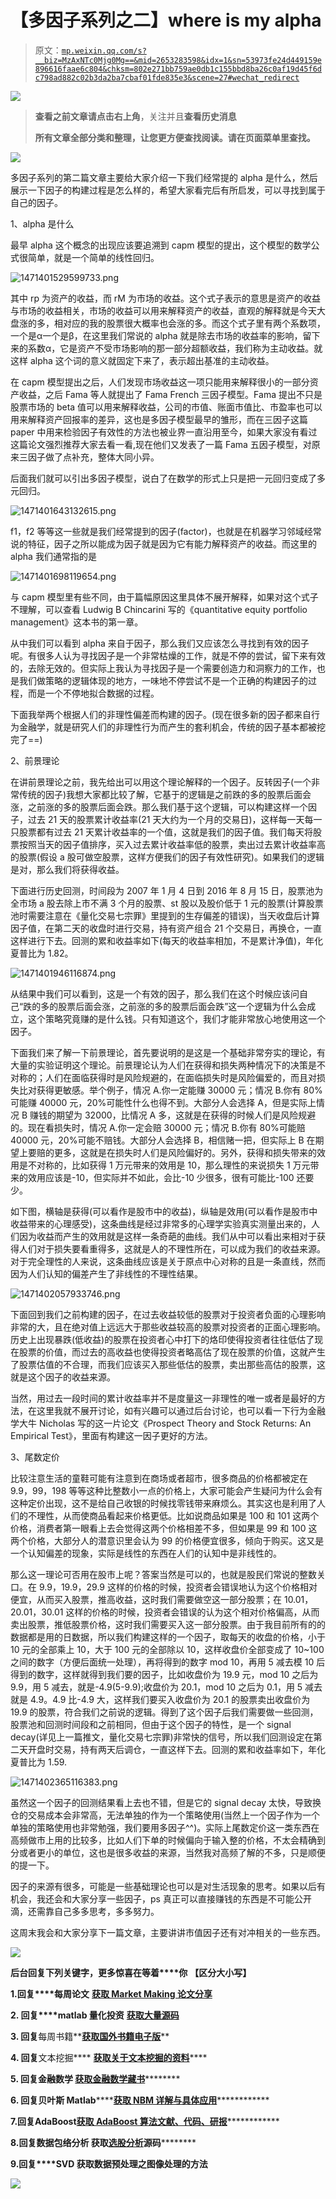 # 【多因子系列之二】where is my alpha

> 原文：[`mp.weixin.qq.com/s?__biz=MzAxNTc0Mjg0Mg==&mid=2653283598&idx=1&sn=53973fe24d449159e896616faae6c804&chksm=802e271bb759ae0db1c155bbd8ba26c0af19d45f6dc798ad882c02b3da2ba7cbaf01fde835e3&scene=27#wechat_redirect`](http://mp.weixin.qq.com/s?__biz=MzAxNTc0Mjg0Mg==&mid=2653283598&idx=1&sn=53973fe24d449159e896616faae6c804&chksm=802e271bb759ae0db1c155bbd8ba26c0af19d45f6dc798ad882c02b3da2ba7cbaf01fde835e3&scene=27#wechat_redirect)

![](img/a0bfde570bfadb777c6a122b770db628.png)

> ********查看之前文章请点击右上角********，关注并且******查看历史消息****** 
> 
> ********所有文章全部分类和整理，让您更方便查找阅读。请在页面菜单里查找。********

![](img/ca4b7ebbb87c635745683fa54710ab6f.png)

多因子系列的第二篇文章主要给大家介绍一下我们经常提的 alpha 是什么，然后展示一下因子的构建过程是怎么样的，希望大家看完后有所启发，可以寻找到属于自己的因子。

1、alpha 是什么

最早 alpha 这个概念的出现应该要追溯到 capm 模型的提出，这个模型的数学公式很简单，就是一个简单的线性回归。

![](img/cb9545bf15231bd7c3de6882a28b3252.png "1471401529599733.png")

其中 rp 为资产的收益，而 rM 为市场的收益。这个式子表示的意思是资产的收益与市场的收益相关，市场的收益可以用来解释资产的收益，直观的解释就是今天大盘涨的多，相对应的我的股票很大概率也会涨的多。而这个式子里有两个系数项，一个是α一个是β，在这里我们常说的 alpha 就是除去市场的收益率的影响，留下来的系数α，它是资产不受市场影响的那一部分超额收益，我们称为主动收益。就这样 alpha 这个词的意义就固定下来了，表示超出基准的主动收益。

在 capm 模型提出之后，人们发现市场收益这一项只能用来解释很小的一部分资产收益，之后 Fama 等人就提出了 Fama French 三因子模型。Fama 提出不只是股票市场的 beta 值可以用来解释收益，公司的市值、账面市值比、市盈率也可以用来解释资产回报率的差异，这也是多因子模型最早的雏形，而在三因子这篇 paper 中用来检验因子有效性的方法也被业界一直沿用至今，如果大家没有看过这篇论文强烈推荐大家去看一看,现在他们又发表了一篇 Fama 五因子模型，对原来三因子做了点补充，整体大同小异。

后面我们就可以引出多因子模型，说白了在数学的形式上只是把一元回归变成了多元回归。

![](img/11ae4d2a353f6bcd600b7b9fe07c11d1.png "1471401643132615.png")

f1，f2 等等这一些就是我们经常提到的因子(factor)，也就是在机器学习邻域经常说的特征，因子之所以能成为因子就是因为它有能力解释资产的收益。而这里的 alpha 我们通常指的是

![](img/70575d79e1fdd883339f0237b3ae7ebe.png "1471401698119654.png")

与 capm 模型里有些不同，由于篇幅原因这里具体不展开解释，如果对这个式子不理解，可以查看 Ludwig B Chincarini 写的《quantitative equity portfolio management》这本书的第一章。

从中我们可以看到 alpha 来自于因子，那么我们又应该怎么寻找到有效的因子呢。有很多人认为寻找因子是一个非常枯燥的工作，就是不停的尝试，留下来有效的，去除无效的。但实际上我认为寻找因子是一个需要创造力和洞察力的工作，也是我们做策略的逻辑体现的地方，一味地不停尝试不是一个正确的构建因子的过程，而是一个不停地拟合数据的过程。

下面我举两个根据人们的非理性偏差而构建的因子。(现在很多新的因子都来自行为金融学，就是研究人们的非理性行为而产生的套利机会，传统的因子基本都被挖完了==)

2、前景理论 

在讲前景理论之前，我先给出可以用这个理论解释的一个因子。反转因子(一个非常传统的因子)我想大家都比较了解，它基于的逻辑是之前跌的多的股票后面会涨，之前涨的多的股票后面会跌。那么我们基于这个逻辑，可以构建这样一个因子，过去 21 天的股票累计收益率(21 天大约为一个月的交易日)，这样每一天每一只股票都有过去 21 天累计收益率的一个值，这就是我们的因子值。我们每天将股票按照当天的因子值排序，买入过去累计收益率低的股票，卖出过去累计收益率高的股票(假设 a 股可做空股票，这样方便我们的因子有效性研究)。如果我们的逻辑是对，那么我们将获得收益。

下面进行历史回测，时间段为 2007 年 1 月 4 日到 2016 年 8 月 15 日，股票池为全市场 a 股去除上市不满 3 个月的股票、st 股以及股价低于 1 元的股票(计算股票池时需要注意在《量化交易七宗罪》里提到的生存偏差的错误)，当天收盘后计算因子值，在第二天的收盘时进行交易，持有资产组合 21 个交易日，再换仓，一直这样进行下去。回测的累和收益率如下(每天的收益率相加，不是累计净值)，年化夏普比为 1.82。

![](img/48d462bb40fb64826294abe7d81456f1.png "1471401946116874.png")

从结果中我们可以看到，这是一个有效的因子，那么我们在这个时候应该问自己“跌的多的股票后面会涨，之前涨的多的股票后面会跌”这一个逻辑为什么会成立，这个策略究竟赚的是什么钱。只有知道这个，我们才能非常放心地使用这一个因子。

下面我们来了解一下前景理论，首先要说明的是这是一个基础非常夯实的理论，有大量的实验证明这个理论。前景理论认为人们在获得和损失两种情况下的决策是不对称的；人们在面临获得时是风险规避的，在面临损失时是风险偏爱的，而且对损失比对获得更敏感。举个例子，情况 A.你一定能赚 30000 元；情况 B.你有 80%可能赚 40000 元，20%可能性什么也得不到。大部分人会选择 A，但是实际上情况 B 赚钱的期望为 32000，比情况 A 多，这就是在获得的时候人们是风险规避的。现在看损失时，情况 A.你一定会赔 30000 元；情况 B.你有 80%可能赔 40000 元，20%可能不赔钱。大部分人会选择 B，相信赌一把，但实际上 B 在期望上要赔的更多，这就是在损失时人们是风险偏好的。另外，获得和损失带来的效用是不对称的，比如获得 1 万元带来的效用是 10，那么理性的来说损失 1 万元带来的效用应该是-10，但实际并不如此，会比-10 少很多，很有可能比-100 还要少。

如下图，横轴是获得(可以看作是股市中的收益)，纵轴是效用(可以看作是股市中收益带来的心理感受)，这条曲线是经过非常多的心理学实验真实测量出来的，人们因为收益而产生的效用就是这样一条奇葩的曲线。我们从中可以看出来相对于获得人们对于损失要看重得多，这就是人的不理性所在，可以成为我们的收益来源。对于完全理性的人来说，这条曲线应该是关于原点中心对称的且是一条直线，然而因为人们认知的偏差产生了非线性的不理性结果。

![](img/0b0bb4e2ed8487e77dc8364ddca0b456.png "1471402057933746.png")

下面回到我们之前构建的因子，在过去收益较低的股票对于投资者负面的心理影响非常的大，且在绝对值上远远大于那些收益较高的股票对投资者的正面心理影响。历史上出现暴跌(低收益)的股票在投资者心中打下的烙印使得投资者往往低估了现在股票的价值，而过去的高收益也使得投资者略高估了现在股票的价值，这就产生了股票估值的不合理，而我们应该买入那些低估的股票，卖出那些高估的股票，这就是这个因子的收益来源。

当然，用过去一段时间的累计收益率并不是度量这一非理性的唯一或者是最好的方法，在这里我就不展开讨论，如有兴趣可以通过后台讨论，也可以看一下行为金融学大牛 Nicholas 写的这一片论文《Prospect Theory and Stock Returns: An Empirical Test》，里面有构建这一因子更好的方法。

3、尾数定价 

比较注意生活的童鞋可能有注意到在商场或者超市，很多商品的价格都被定在 9.9，99，198 等等这种比整数小一点的价格上，大家可能会产生疑问为什么会有这种定价出现，这不是给自己收银的时候找零钱带来麻烦么。其实这也是利用了人们的不理性，从而使商品看起来价格更低。比如说商品如果是 100 和 101 这两个价格，消费者第一眼看上去会觉得这两个价格相差不多，但如果是 99 和 100 这两个价格，大部分人的潜意识里会认为 99 的价格便宜很多，倾向于购买。这又是一个认知偏差的现象，实际是线性的东西在人们的认知中是非线性的。

那么这一理论可否用在股市上呢？答案当然是可以的，也就是股民们常说的整数关口。在 9.9，19.9，29.9 这样的价格的时候，投资者会错误地认为这个价格相对便宜，从而买入股票，推高收益，这时我们需要做空这一部分股票；在 10.01，20.01，30.01 这样的价格的时候，投资者会错误的认为这个相对价格偏高，从而卖出股票，推低股票价格，这时我们需要买入这一部分股票。由于我目前所有的的数据都是用的日数据，所以我们构建这样的一个因子，取每天的收盘的价格，小于 10 元的全部乘上 10，大于 100 元的全部除以 10，这样收盘价全部变成了 10~100 之间的数字（方便后面统一处理），再将得到的数字 mod 10，再用 5 减去模 10 后得到的数字，这样就得到我们要的因子，比如收盘价为 19.9 元，mod 10 之后为 9.9，用 5 减去，就是-4.9(5-9.9);收盘价为 20.1，mod 10 之后为 0.1，用 5 减去就是 4.9。4.9 比-4.9 大，这样我们要买入收盘价为 20.1 的股票卖出收盘价为 19.9 的股票，符合我们之前说的逻辑。得到了这个因子后我们需要做一些回测，股票池和回测时间段和之前相同，但由于这个因子的特性，是一个 signal decay(详见上一篇推文，量化交易七宗罪)非常快的信号，所以我们回测设定在第二天开盘时交易，持有两天后调仓，一直这样下去。回测的累和收益率如下，年化夏普比为 1.59.

![](img/cf712815d40e9aaafaf223b5b00b3679.png "1471402365116383.png")

虽然这一个因子的回测结果看上去也不错，但是它的 signal decay 太快，导致换仓的交易成本会非常高，无法单独的作为一个策略使用(当然上一个因子作为一个单独的策略使用也非常勉强，我们要用多因子^^)。实际上尾数定价这一类东西在高频做市上用的比较多，比如人们下单的时候偏向于输入整的价格，不太会精确到分或者更小的单位，这也是很多收益的来源，当然我对高频了解的不多，只是顺便的提一下。

因子的来源有很多，可能是一些基础理论也可以是对生活现象的思考。如果以后有机会，我还会和大家分享一些因子，ps 真正可以直接赚钱的东西是不可能公开滴，还需靠自己多多思考，多多努力。

这周末我会和大家分享下一篇文章，主要讲讲市值因子还有对冲相关的一些东西。

![](img/ca4b7ebbb87c635745683fa54710ab6f.png)

**后台回复下列关键字，更多惊喜在等着****你** **【区分大小写】** 

**1.回复****每周论文** [**获取 Market Making 论文分享**](http://mp.weixin.qq.com/s?__biz=MzAxNTc0Mjg0Mg==&mid=2653283381&idx=1&sn=48ec361d5b5a0e86e7749ff100a1f335&scene=21#wechat_redirect)

**2\. 回复****matlab 量化投资** **[**获取大量源码**](http://mp.weixin.qq.com/s?__biz=MzAxNTc0Mjg0Mg==&mid=2653283293&idx=1&sn=7c26d2958d1a463686b2600c69bd9bff&scene=21#wechat_redirect)**

****3\. 回复****每周书籍**[**获取国外书籍电子版**](http://mp.weixin.qq.com/s?__biz=MzAxNTc0Mjg0Mg==&mid=2653283159&idx=1&sn=2b5ff2017cabafc48fd3497ae5efa58c&scene=21#wechat_redirect)**

******4\.** **回复******文本挖掘**** ****[**获取关于文本挖掘的资料**](http://mp.weixin.qq.com/s?__biz=MzAxNTc0Mjg0Mg==&mid=2653283053&idx=1&sn=1d17fbc17545e561be0664af78304a67&scene=21#wechat_redirect)********

************5\. 回复******金融数学**** ****[**获取金融数学藏书**](http://mp.weixin.qq.com/s?__biz=MzAxNTc0Mjg0Mg==&mid=403111936&idx=4&sn=97822bfa300f3d856d6c9acd8dc24914&scene=21#wechat_redirect)**************

**********6\. 回复******贝叶斯 Matlab********[**获取 NBM 详解与具体应用**](http://mp.weixin.qq.com/s?__biz=MzAxNTc0Mjg0Mg==&mid=401834925&idx=1&sn=d56246158c1002b2330a7c26fd401db6&scene=21#wechat_redirect)************

************7.回复****AdaBoost******[获取 AdaBoost 算法文献、代码、研报](http://mp.weixin.qq.com/s?__biz=MzAxNTc0Mjg0Mg==&mid=2653283387&idx=1&sn=d40b3a1ea73e3d85c124b5b1e4f3057b&scene=21#wechat_redirect)**************

**********8.回复****数据包络分析** **获取****[选股分析](http://mp.weixin.qq.com/s?__biz=MzAxNTc0Mjg0Mg==&mid=2653283401&idx=1&sn=fae6d0c0638174bb713952e6af983c54&scene=21#wechat_redirect)源码**********

********9.回复****SVD** **获取数据预处理之图像处理的方法******** 

******![](img/40429cd849aaf6f87544f9c00f4f92ad.png)******